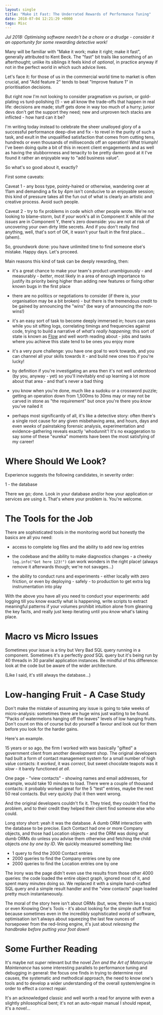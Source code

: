 ```yaml
---
layout: single
title: "Make it Fast: The Underrated Rewards of Performance Tuning"
date: 2018-07-04 12:21:29 +0000
tags: Misc
---
```

_Jul 2018: Optimising software needn't be a chore or a drudge - consider it an opportunity for some rewarding detective work!_

Many will be familiar with "Make it work; make it right; make it fast", generally attributed to Kent Beck. The "fast" 
bit trails like something of an afterthought; unlike its siblings it feels kind of _optional_, in practice anyway if not 
in the perfect world in which such advice lives.

Let's face it: for those of us in the commercial world time to market is often crucial, and "Add feature 2" tends to
beat "Improve feature 1" in prioritisation decisions.

But right now I'm not looking to consider pragmatism vs purism, or gold-plating vs turd-polishing (!) - we all know the 
trade-offs that happen in real life: decisions are made; stuff gets done in way too much of a hurry; junior devs don't get 
the support they need; new and unproven tech stacks are inflicted - how hard can it be?

I'm writing today instead to celebrate the sheer unalloyed glory of a successful performance deep-dive and fix - to 
revel in the purity of such a task, and exult in the unqualified satisfaction that comes from cutting tens, hundreds 
or even thousands of milliseconds off an operation! What triumph! I've been doing quite a bit of this in recent client 
engagements and as well as having the stubbornness and tenacity to be pretty damn good at it I've found it rather an 
enjoyable way to "add business value".

So what's so good about it, exactly?

First some caveats: 

Caveat 1 - any boss type, pointy-haired or otherwise, wandering over at 11am and demanding a fix by 4pm isn't 
conducive to an enjoyable session; this kind of pressure takes all the fun out of what is clearly an artistic and 
creative process. Avoid such people. 

Caveat 2 - try to fix problems in code which other people wrote. We're not looking to blame-storm, but if _your_ work's 
all in Component X while _all the issues_ are in Component Y, there's zero downside: you are not at risk of uncovering 
your own dirty little secrets. And if you don't really find anything, well, that's sort of OK, it wasn't your fault in 
the first place... (ahem).

So, groundwork done: you have unlimited time to find someone else's mistake. Happy days. Let's proceed.

Main reasons this kind of task can be deeply rewarding, then:

- it's a great chance to make your team's product unambiguously - and measurably - _better_, most likely in a area 
of enough importance to justify its priority being higher than adding new features or fixing other known bugs in the 
first place

- there are no politics or negotiations to consider (if there is, your organisation may be a bit broken) - but there is
the tremendous credit to be gained by announcing the "wins" (be wary of announcing the non-wins!)

- it's an easy sort of task to become deeply immersed in; hours can pass while you sit sifting logs, correlating 
timings and frequencies against code, trying to build a narrative of _what's really happening_; this sort of state is 
known as [Flow](https://en.wikipedia.org/wiki/Flow_(psychology)) and well worth reading about - jobs and tasks where 
you achieve this state tend to be ones you enjoy more 

- it's a very pure challenge: you have one goal to work towards, and you can channel all your skills towards it - and 
build new ones too if you're lucky!

- by definition if you're investigating an area then it's not well understood (by you, anyway - yet) so you'll 
inevitably end up learning a lot more about that area - and that's never a bad thing

- you know when you're done, much like a sudoku or a crossword puzzle; getting an operation down from 1,500ms to 30ms 
may or may not be carved in stone as "the requirement" but once you're there you _know_ you've nailed it

- perhaps most significantly of all, it's like a detective story: often there's a single root cause for any given 
misbehaving area, and hours, days and even _weeks_ of painstaking forensic analysis, experimentation and 
evidence-gathering reveals exactly 'whodunnit'! It's no exaggeration to say some of these "eureka" moments have been the
most satisfying of my career!


# Where Should We Look?

Experience suggests the following candidates, in severity order:

1 - the database 

There we go; done. Look in your database and/or how your application or services are using it. That's where your 
problem is. You're welcome.


# The Tools for the Job

There are sophisticated tools in the monitoring world but honestly the basics are all you need:

- access to complete log files and the ability to add new log entries

- the codebase and the ability to make diagnostics changes - a cheeky `log.info("Got here 123!")` can work wonders in 
the right place! (always remove it afterwards though; we're not savages...)

- the ability to conduct runs and experiments - either locally with zero friction, or even by deploying - safely - to 
production to get extra log instrumentation into play 

With the above you have all you need to conduct your experiments: add logging till you know exactly what is happening, 
write scripts to extract meaningful patterns if your volumes prohibit intuition alone from gleaning the key facts, and 
really just keep iterating until you _know_ what's taking place.


# Macro vs Micro Issues

Sometimes your issue is a tiny but Very Bad SQL query running in a component. Sometimes it's a perfectly _good_ SQL 
query but it's being run by 40 threads in 30 parallel application instances. Be mindful of this difference: look at 
the code but be aware of the wider architecture.

(Like I said, it's still always the database...)


# Low-hanging Fruit - A Case Study

Don't make the mistake of assuming any issue is going to take weeks of micro-analysis: sometimes there are huge wins 
just waiting to be found. "Packs of watermelons hanging off the leaves" levels of low hanging fruits. Don't count on 
this of course but do yourself a favour and look out for them before you look for the harder gains.

Here's an example.

15 years or so ago, the firm I worked with was basically "gifted" a government client from another development shop. 
The original developers had built a form of contact management system for a small number of high value contacts: 
it _worked_, it was _correct_, but sweet chocolate teapots was it _slow_ - it barely functioned _at all_. 

One page - "view contacts" - showing names and email addresses, for example, would take 10 minutes to load. There were 
a couple of thousand contacts: it probably worked great for the 5 "test" entries, maybe the next 50 real contacts. But 
very quickly (ha) it then went wrong. 

And the original developers couldn't fix it. They tried, they couldn't find the problem, and to their credit they 
helped their client find someone else who could.

Long story short: yeah it was the database. A dumb ORM interaction with the database to be precise. Each Contact had 
one or more Company objects, and those had Location objects - and the ORM was doing what dumb ORMs do unless you advise
them otherwise and fetching the child objects _one by one by ID_. We quickly measured something like:

- 1 query to find the 2000 Contact entries
- 2000 queries to find the Company entries one by one 
- 2000 queries to find the Location entries one by one

The irony was the page didn't even use the results from those other 4000 queries: the code loaded the entire object 
graph, ignored most of it, and spent many minutes doing so. We replaced it with a simple hand-crafted SQL query and a 
simple result handler and the "view contacts" page loaded pretty much instantaneously. 

The moral of the story here isn't about ORMs (but, wow, therein lies a topic) or even Knowing One's Tools - it's about
looking for the simple stuff first because sometimes even in the incredibly sophisticated world of software, 
optimisation isn't always about squeezing the last few ounces of horsepower from the red-lining engine, it's just about
_releasing the handbrake before putting your foot down_! 


# Some Further Reading

It's maybe not _super_ relevant but the novel _Zen and the Art of Motorcycle Maintenance_ has some interesting parallels to 
performance tuning and debugging in general: the focus one finds in trying to determine root causes, the systematic 
and methodical approach, the need to know one's tools and to develop a wider understanding of the overall system/engine 
in order to effect a correct repair.

It's an acknowledged classic and well worth a read for anyone with even a slightly philosophical bent; it's not an 
auto-repair manual I should repeat, it's a _novel_...
